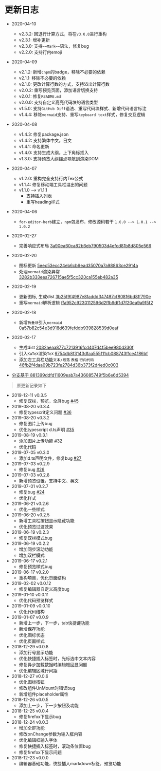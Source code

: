 # 更新日志

- 2020-04-10
  - v2.3.2: 回退行计算方式，将在`v3.0.0`进行重构
  - v2.3.1: 增补更新
  - v2.3.0: 支持`==Mark==`语法，修复bug
  - v2.2.0: 支持行内emoji
- 2020-04-09
  - v2.1.2: 新增`cnpm`的badge，移除不必要的依赖
  - v2.1.1: 移除不必要的依赖
  - v2.1.0: 更改计算行数的方式，支持溢出计算行数
  - v2.0.2: 重写预览页面，添加语言切换支持
  - v2.0.1: 修复`README.md`
  - v2.0.0: 支持自定义高亮代码块的语言类型
  - v1.5.0: 支持`GitHub Diff`语法、重写代码块样式、新增代码语言标注
  - v1.4.4: 移除`mermaid`支持、重写`keyboard text`样式，修复交互逻辑
- 2020-04-08
  - v1.4.3: 修复package.json
  - v1.4.2: 支持繁体中文，日文
  - v1.4.1: 命名更新
  - v1.4.0: 支持生成大纲，上下角标插入
  - v1.3.0: 支持预览大纲锚点导航到渲染DOM
- 2020-04-07
  - v1.2.0: 重构完全支持行内Tex公式
  - v1.1.4: 修复移动端工具栏溢出的问题
  - v1.1.0 --> v1.1.1
    - 支持插入列表
    - 重写heading样式
- 2020-04-06
  - `for-editor-herb`建立，`npm`包发布，修改源码若干 `1.0.0 --> 1.0.1 --> 1.0.2`
- 2020-02-27
  - 完善响应式布局 [3a90ea60ca82b6eb790503d4efcd81b8d805e566](https://github.com/HerbertHe/for-editor/commit/3a90ea60ca82b6eb790503d4efcd81b8d805e566)

- 2020-02-20
  - 图标更新 [5eec53ecc24eb6cb9ead35070a7a98863ce2914a](https://github.com/HerbertHe/for-editor/commit/5eec53ecc24eb6cb9ead35070a7a98863ce2914a)
  - 处理`mermaid`渲染异常 [3282b333eea726715ae5f5cc320ca155eb482a35](https://github.com/HerbertHe/for-editor/commit/3282b333eea726715ae5f5cc320ca155eb482a35)

- 2020-02-19
  - 更新图标, 生成dist [3b25f9f4987e8faddd347487cf80816bd8ff790e](https://github.com/HerbertHe/for-editor/commit/3b25f9f4987e8faddd347487cf80816bd8ff790e)
  - 重写`mermaid`解析逻辑 [ffa952c9230112596d2ffb9df1d7f20ea9a9f5f2](https://github.com/HerbertHe/for-editor/commit/ffa952c9230112596d2ffb9df1d7f20ea9a9f5f2)

- 2020-02-18
  - 新增`折叠块`引入`mermaid` [0a57b82c54e3d918d639fefddb939828539d0eaf](https://github.com/HerbertHe/for-editor/commit/0a57b82c54e3d918d639fefddb939828539d0eaf)

- 2020-02-17
  - 生成dist [2032aeaa877c7213916fcd407d4f5bee980d330f](https://github.com/HerbertHe/for-editor/commit/2032aeaa877c7213916fcd407d4f5bee980d330f)
  - 引入`KaTeX`渲染`TeX` [6754db8f3143dfaa555f11cb088743ffce4186bf](https://github.com/HerbertHe/for-editor/commit/6754db8f3143dfaa555f11cb088743ffce4186bf)
  - 添加左工具栏功能`文本/段落` `表格` `行内代码` [46fb2f4daa09b723fe2784d36b373f2d4ed0c003](https://github.com/HerbertHe/for-editor/commit/46fb2f4daa09b723fe2784d36b373f2d4ed0c003)

- [分支基于 881399ddfd11609eab7a436085749f5b6e6d5394](https://github.com/HerbertHe/for-editor/commit/881399ddfd11609eab7a436085749f5b6e6d5394)

> 原更新记录如下

- 2019-12-11 v0.3.5
  - 修复双栏，预览，全屏bug [#45](https://github.com/kkfor/for-editor/pull/45)
- 2019-08-20 v0.3.4
  - 修复typescrit定义问题 [#36](https://github.com/kkfor/for-editor/issues/35)
- 2019-08-20 v0.3.2
  - 修复图片上传bug
  - 优化typescript d.ts声明 [#35](https://github.com/kkfor/for-editor/issues/35)
- 2019-08-19 v0.3.1
  - 添加图片上传功能 [#32](https://github.com/kkfor/for-editor/issues/32)
  - 优化代码
- 2019-07-05 v0.3.0
  - 添加d.ts声明文件，修复bug [#27](https://github.com/kkfor/for-editor/issues/27)
- 2019-07-03 v0.2.9
  - 修复bug [#26](https://github.com/kkfor/for-editor/issues/26)
- 2019-07-03 v0.2.8
  - 新增预览设置，支持中文、英文
- 2019-07-01 v0.2.7
  - 修复bug [#24](https://github.com/kkfor/for-editor/issues/24)
  - 优化样式
- 2019-06-21 v0.2.6
  - 优化一些样式
- 2019-06-20 v0.2.5
  - 新增工具栏按钮显示隐藏功能
  - 优化预览过渡效果
- 2019-06-19 v0.2.3
  - 修复双栏模式bug
- 2019-06-19 v0.2.2
  - 增加同步滚动功能
  - 增加双栏模式
- 2019-06-17 v0.2.1
  - 修复预览样式bug
- 2019-06-17 v0.2.0
  - 重构项目，优化页面结构
- 2019-02-02 v0.0.12
  - 修复编辑器自定义高度bug
- 2019-01-10 v0.0.11
  - 优化代码预览样式
- 2019-01-09 v0.0.10
  - 优化代码结构
- 2019-01-07 v0.0.9
  - 新增上一步，下一步，tab快捷键功能
  - 新增保存功能
  - 优化图标状态
  - 优化页面样式
- 2018-12-29 v0.0.8
  - 添加行号显示功能
  - 优化快捷插入标签时，光标选中文本内容
  - 修复异步加载数据时编辑框回显问题
  - 优化编辑区域行间距
- 2018-12-27 v0.0.6
  - 优化图标按钮
  - 修改组件UnMount时错误bug
  - 新增组件placeholder属性
- 2018-12-26 v0.0.5
  - 添加上一步，下一步按钮及功能
- 2018-12-25 v0.0.4
  - 修复firefox下显示bug
- 2018-12-24 v0.0.3
  - 增加全屏功能
  - 修改onChange参数为输入框内容
  - 优化编辑框输入字体
  - 修复快捷插入标签时，滚动条位置bug
  - 修复firefox下显示问题
- 2018-12-23 v0.0.0
  - 编辑器基础功能，快捷插入markdown标签，预览功能
